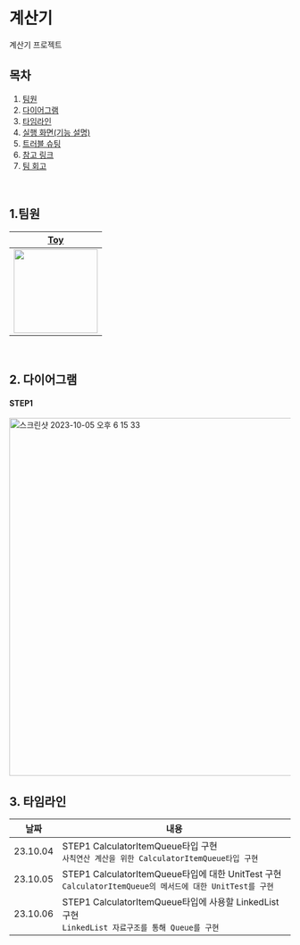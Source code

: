 # 계산기

계산기 프로젝트

## 목차

1. [팀원](#1-팀원)
2. [다이어그램](#2-다이어그램)
3. [타임라인](#3-타임라인)
4. [실행 화면(기능 설명)](#4-실행화면기능-설명)
5. [트러블 슈팅](#5-트러블-슈팅)
6. [참고 링크](#6-참고-링크)
7. [팀 회고](#7-팀-회고)

<br>

## 1.팀원

| [Toy](https://github.com/woohyeon3382)  | 
| :--------: | 
|<img src=https://github.com/woohyeon3382/ios-calculator-app/assets/123448121/08446fcd-aa8e-4214-92ae-282cf39e2c1a height="150"/> |

<br>

## 2. 다이어그램
#### STEP1
<img width="641" alt="스크린샷 2023-10-05 오후 6 15 33" src="https://github.com/woohyeon3382/ios-calculator-app/assets/123448121/162348bf-4418-44f9-89e3-5794aac15619">

<br>

## 3. 타임라인
|날짜|내용|
|------|---|
|23.10.04|STEP1 CalculatorItemQueue타입 구현 <br>`사칙연산 계산을 위한 CalculatorItemQueue타입 구현 `
|23.10.05|STEP1 CalculatorItemQueue타입에 대한 UnitTest 구현 <br> `CalculatorItemQueue의 메서드에 대한 UnitTest를 구현`
|23.10.06|STEP1 CalculatorItemQueue타입에 사용할 LinkedList 구현 <br> `LinkedList 자료구조를 통해 Queue를 구현`
